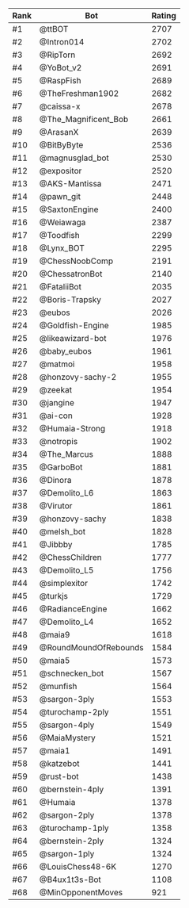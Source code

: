 Rank|Bot|Rating
---|---|---
#1|@ttBOT|2707
#2|@Intron014|2702
#3|@RipTorn|2692
#4|@YoBot_v2|2691
#5|@RaspFish|2689
#6|@TheFreshman1902|2682
#7|@caissa-x|2678
#8|@The_Magnificent_Bob|2661
#9|@ArasanX|2639
#10|@BitByByte|2536
#11|@magnusglad_bot|2530
#12|@expositor|2520
#13|@AKS-Mantissa|2471
#14|@pawn_git|2448
#15|@SaxtonEngine|2400
#16|@Weiawaga|2387
#17|@Toodfish|2299
#18|@Lynx_BOT|2295
#19|@ChessNoobComp|2191
#20|@ChessatronBot|2140
#21|@FataliiBot|2035
#22|@Boris-Trapsky|2027
#23|@eubos|2026
#24|@Goldfish-Engine|1985
#25|@likeawizard-bot|1976
#26|@baby_eubos|1961
#27|@matmoi|1958
#28|@honzovy-sachy-2|1955
#29|@zeekat|1954
#30|@jangine|1947
#31|@ai-con|1928
#32|@Humaia-Strong|1918
#33|@notropis|1902
#34|@The_Marcus|1888
#35|@GarboBot|1881
#36|@Dinora|1878
#37|@Demolito_L6|1863
#38|@Virutor|1861
#39|@honzovy-sachy|1838
#40|@melsh_bot|1828
#41|@Jibbby|1785
#42|@ChessChildren|1777
#43|@Demolito_L5|1756
#44|@simplexitor|1742
#45|@turkjs|1729
#46|@RadianceEngine|1662
#47|@Demolito_L4|1652
#48|@maia9|1618
#49|@RoundMoundOfRebounds|1584
#50|@maia5|1573
#51|@schnecken_bot|1567
#52|@munfish|1564
#53|@sargon-3ply|1553
#54|@turochamp-2ply|1551
#55|@sargon-4ply|1549
#56|@MaiaMystery|1521
#57|@maia1|1491
#58|@katzebot|1441
#59|@rust-bot|1438
#60|@bernstein-4ply|1391
#61|@Humaia|1378
#62|@sargon-2ply|1378
#63|@turochamp-1ply|1358
#64|@bernstein-2ply|1324
#65|@sargon-1ply|1324
#66|@LouisChess48-6K|1270
#67|@B4ux1t3s-Bot|1108
#68|@MinOpponentMoves|921
